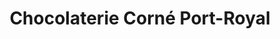 ---
title: "Chocolaterie Corné Port-Royal"
url: /paris/chocolaterie-corne-port-royal/
shop: Feinkost
---